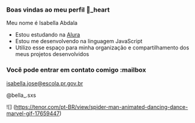 ### Boas vindas ao meu perfil 💜_heart

Meu nome é Isabella Abdala

- Estou estudando na [Alura](https://www.alura.com.br)
- Estou me desenvolvendo na linguagem JavaScript
- Utilizo esse espaço para minha organização e compartilhamento dos meus projetos desenvolvidos

### Você pode entrar em contato comigo :mailbox

isabella.jose@escola.pr.gov.br

@bella_.sxs

![] (https://tenor.com/pt-BR/view/spider-man-animated-dancing-dance-marvel-gif-17659447)
